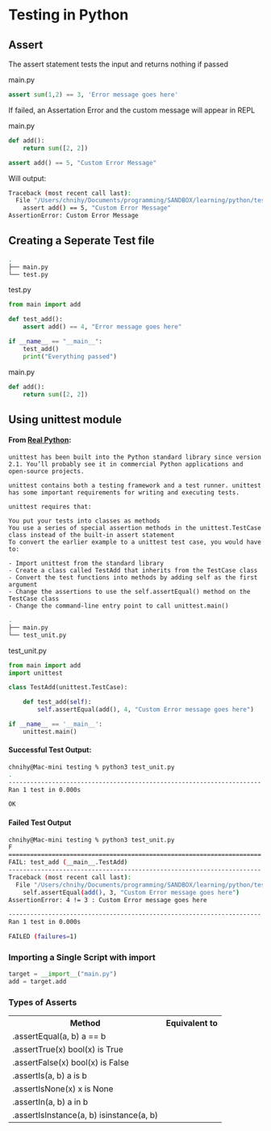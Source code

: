 # Testing in Python

## Assert 
The assert statement tests the input and returns nothing if passed
<p class="codeblock-title">main.py</p>

```python
assert sum(1,2) == 3, 'Error message goes here'
```

If failed, an Assertation Error and the custom message will appear in REPL
<p class="codeblock-title">main.py</p>

```python
def add():
    return sum([2, 2])

assert add() == 5, "Custom Error Message"
```

Will output:

```bash
Traceback (most recent call last):
  File "/Users/chnihy/Documents/programming/SANDBOX/learning/python/testing/main.py", line 4, in <module>
    assert add() == 5, "Custom Error Message"
AssertionError: Custom Error Message
```

## Creating a Seperate Test file
```bash
.
├── main.py
└── test.py
```

<p class="codeblock-title">test.py</p>

```python
from main import add

def test_add():
    assert add() == 4, "Error message goes here"

if __name__ == "__main__":
    test_add()
    print("Everything passed")
```

<p class="codeblock-title">main.py</p>

```python
def add():
    return sum([2, 2])
```


## Using unittest module
#### From <a href="https://realpython.com/python-testing/">Real Python</a>:
```
unittest has been built into the Python standard library since version 2.1. You’ll probably see it in commercial Python applications and open-source projects.

unittest contains both a testing framework and a test runner. unittest has some important requirements for writing and executing tests.

unittest requires that:

You put your tests into classes as methods
You use a series of special assertion methods in the unittest.TestCase class instead of the built-in assert statement
To convert the earlier example to a unittest test case, you would have to:

- Import unittest from the standard library
- Create a class called TestAdd that inherits from the TestCase class
- Convert the test functions into methods by adding self as the first argument
- Change the assertions to use the self.assertEqual() method on the TestCase class
- Change the command-line entry point to call unittest.main()
```

```bash
.
├── main.py
└── test_unit.py
```

<p class="codeblock-title">test_unit.py</p>

```python
from main import add
import unittest

class TestAdd(unittest.TestCase):

    def test_add(self):
        self.assertEqual(add(), 4, "Custom Error message goes here")

if __name__ == '__main__':
    unittest.main()
```

#### Successful Test Output:
```bash
chnihy@Mac-mini testing % python3 test_unit.py 
.
----------------------------------------------------------------------
Ran 1 test in 0.000s

OK
```

#### Failed Test Output
```bash
chnihy@Mac-mini testing % python3 test_unit.py
F
======================================================================
FAIL: test_add (__main__.TestAdd)
----------------------------------------------------------------------
Traceback (most recent call last):
  File "/Users/chnihy/Documents/programming/SANDBOX/learning/python/testing/test_unit.py", line 7, in test_add
    self.assertEqual(add(), 3, "Custom Error message goes here")
AssertionError: 4 != 3 : Custom Error message goes here

----------------------------------------------------------------------
Ran 1 test in 0.000s

FAILED (failures=1)
```

### Importing a Single Script with __import__

```python
target = __import__("main.py")
add = target.add
```

### Types of Asserts
<table>
    <tr>
        <th>Method</th>
        <th>Equivalent to</th></tr>
    <tr>
        <td>.assertEqual(a, b)	a == b</td></tr>
    <tr>
        <td>.assertTrue(x)	bool(x) is True</td></tr>
    <tr>
        <td>.assertFalse(x)	bool(x) is False</td></tr>
    <tr>
        <td>.assertIs(a, b)	a is b</td></tr>
    <tr>
        <td>.assertIsNone(x)	x is None</td></tr>
    <tr>
        <td>.assertIn(a, b)	a in b</td></tr>
    <tr>
        <td>.assertIsInstance(a, b)	isinstance(a, b)</td></tr>
</table>
